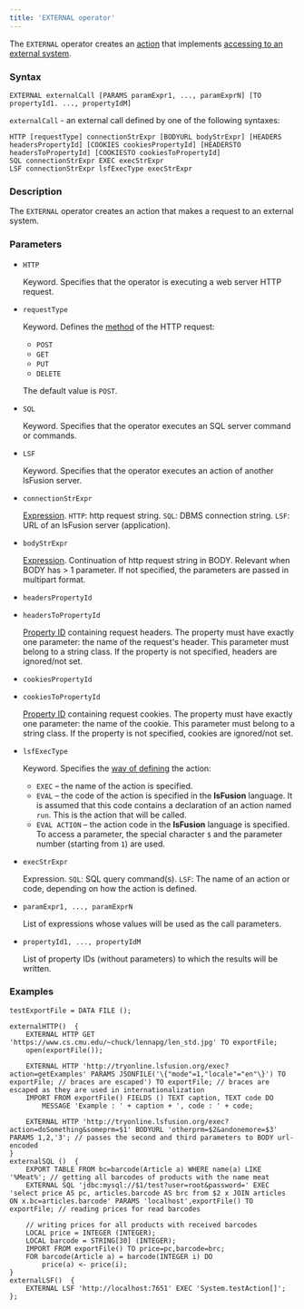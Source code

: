```yaml
---
title: 'EXTERNAL operator'
---
```


The `EXTERNAL` operator creates an [action](Actions.md) that implements [accessing to an external system](Access_to_an_external_system_EXTERNAL.md). 

### Syntax

    EXTERNAL externalCall [PARAMS paramExpr1, ..., paramExprN] [TO propertyId1. ..., propertyIdM]

`externalCall` - an external call defined by one of the following syntaxes:

    HTTP [requestType] connectionStrExpr [BODYURL bodyStrExpr] [HEADERS headersPropertyId] [COOKIES cookiesPropertyId] [HEADERSTO headersToPropertyId] [COOKIESTO cookiesToPropertyId]
    SQL connectionStrExpr EXEC execStrExpr
    LSF connectionStrExpr lsfExecType execStrExpr

### Description

The `EXTERNAL` operator creates an action that makes a request to an external system.

### Parameters

- `HTTP`

    Keyword. Specifies that the operator is executing a web server HTTP request.

- `requestType`

    Keyword. Defines the [method](https://en.wikipedia.org/wiki/Hypertext_Transfer_Protocol#Request_methods) of the HTTP request:

    - `POST`
    - `GET`
    - `PUT`
    - `DELETE`

  The default value is `POST`.

- `SQL`

    Keyword. Specifies that the operator executes an SQL server command or commands.

- `LSF`

    Keyword. Specifies that the operator executes an action of another lsFusion server.

- `connectionStrExpr`  

    [Expression](Expression.md). `HTTP`: http request string. `SQL`: DBMS connection string. `LSF`: URL of an lsFusion server (application).

- `bodyStrExpr`

    [Expression](Expression.md). Continuation of http request string in BODY. Relevant when BODY has > 1 parameter. If not specified, the parameters are passed in multipart format.

- `headersPropertyId`
- `headersToPropertyId`

    [Property ID](IDs.md#propertyid-broken) containing request headers. The property must have exactly one parameter: the name of the request's header. This parameter must belong to a string class. If the property is not specified, headers are ignored/not set.

- `cookiesPropertyId`
- `cookiesToPropertyId`

    [Property ID](IDs.md#propertyid-broken) containing request cookies. The property must have exactly one parameter: the name of the cookie. This parameter must belong to a string class. If the property is not specified, cookies are ignored/not set.

- `lsfExecType`

    Keyword. Specifies the [way of defining](Access_from_an_external_system.md#actiontype) the action:

    - `EXEC` – the name of the action is specified.
    - `EVAL` – the code of the action is specified in the **lsFusion** language. It is assumed that this code contains a declaration of an action named `run`. This is the action that will be called.
    - `EVAL ACTION` – the action code in the **lsFusion** language is specified. To access a parameter, the special character `$` and the parameter number (starting from `1`) are used.

- `execStrExpr`  

    Expression. `SQL`: SQL query command(s). `LSF`: The name of an action or code, depending on how the action is defined.

- `paramExpr1, ..., paramExprN`

    List of expressions whose values will be used as the call parameters.

- `propertyId1, ..., propertyIdM`

    List of property IDs (without parameters) to which the results will be written.

### Examples

```lsf
testExportFile = DATA FILE ();

externalHTTP()  {
    EXTERNAL HTTP GET 'https://www.cs.cmu.edu/~chuck/lennapg/len_std.jpg' TO exportFile;
    open(exportFile());

    EXTERNAL HTTP 'http://tryonline.lsfusion.org/exec?action=getExamples' PARAMS JSONFILE('\{"mode"=1,"locale"="en"\}') TO exportFile; // braces are escaped') TO exportFile; // braces are escaped as they are used in internationalization
    IMPORT FROM exportFile() FIELDS () TEXT caption, TEXT code DO
        MESSAGE 'Example : ' + caption + ', code : ' + code;

    EXTERNAL HTTP 'http://tryonline.lsfusion.org/exec?action=doSomething&someprm=$1' BODYURL 'otherprm=$2&andonemore=$3' PARAMS 1,2,'3'; // passes the second and third parameters to BODY url-encoded
}
externalSQL ()  {
    EXPORT TABLE FROM bc=barcode(Article a) WHERE name(a) LIKE '%Meat%'; // getting all barcodes of products with the name meat
    EXTERNAL SQL 'jdbc:mysql://$1/test?user=root&password=' EXEC 'select price AS pc, articles.barcode AS brc from $2 x JOIN articles ON x.bc=articles.barcode' PARAMS 'localhost',exportFile() TO exportFile; // reading prices for read barcodes

    // writing prices for all products with received barcodes
    LOCAL price = INTEGER (INTEGER);
    LOCAL barcode = STRING[30] (INTEGER);
    IMPORT FROM exportFile() TO price=pc,barcode=brc;
    FOR barcode(Article a) = barcode(INTEGER i) DO
        price(a) <- price(i);
}
externalLSF()  {
    EXTERNAL LSF 'http://localhost:7651' EXEC 'System.testAction[]';
};
```
